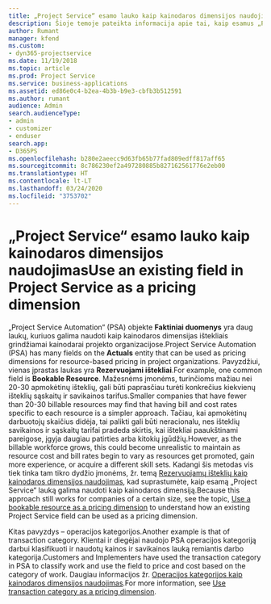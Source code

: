 ```yaml
---
title: „Project Service“ esamo lauko kaip kainodaros dimensijos naudojimas
description: Šioje temoje pateikta informacija apie tai, kaip esamus „Project Service“ laukus naudoti kaip kainodaros dimensijas.
author: Rumant
manager: kfend
ms.custom:
- dyn365-projectservice
ms.date: 11/19/2018
ms.topic: article
ms.prod: Project Service
ms.service: business-applications
ms.assetid: ed86e0c4-b2ea-4b3b-b9e3-cbfb3b512591
ms.author: rumant
audience: Admin
search.audienceType:
- admin
- customizer
- enduser
search.app:
- D365PS
ms.openlocfilehash: b280e2aeecc9d63fb65b77fad809edff817aff65
ms.sourcegitcommit: 8c786230ef2a497280885b827162561776e2eb00
ms.translationtype: HT
ms.contentlocale: lt-LT
ms.lasthandoff: 03/24/2020
ms.locfileid: "3753702"
---
```

# <a name="use-an-existing-field-in-project-service-as-a-pricing-dimension"></a><span data-ttu-id="bf84e-103">„Project Service“ esamo lauko kaip kainodaros dimensijos naudojimas</span><span class="sxs-lookup"><span data-stu-id="bf84e-103">Use an existing field in Project Service as a pricing dimension</span></span>

<span data-ttu-id="bf84e-104">„Project Service Automation“ (PSA) objekte **Faktiniai duomenys** yra daug laukų, kuriuos galima naudoti kaip kainodaros dimensijas ištekliais grindžiamai kainodarai projekto organizacijose.</span><span class="sxs-lookup"><span data-stu-id="bf84e-104">Project Service Automation (PSA) has many fields on the **Actuals** entity that can be used as pricing dimensions for resource-based pricing in project organizations.</span></span> <span data-ttu-id="bf84e-105">Pavyzdžiui, vienas įprastas laukas yra **Rezervuojami ištekliai**.</span><span class="sxs-lookup"><span data-stu-id="bf84e-105">For example, one common field is **Bookable Resource**.</span></span> <span data-ttu-id="bf84e-106">Mažesnėms įmonėms, turinčioms mažiau nei 20-30 apmokėtinų išteklių, gali būti paprasčiau turėti konkrečius kiekvienų išteklių sąskaitų ir savikainos tarifus.</span><span class="sxs-lookup"><span data-stu-id="bf84e-106">Smaller companies that have fewer than 20-30 billable resources may find that having bill and cost rates specific to each resource is a simpler approach.</span></span> <span data-ttu-id="bf84e-107">Tačiau, kai apmokėtinų darbuotojų skaičius didėja, tai palikti gali būti neracionalu, nes išteklių savikainos ir sąskaitų tarifai pradeda skirtis, kai ištekliai paaukštinami pareigose, įgyja daugiau patirties arba kitokių įgūdžių.</span><span class="sxs-lookup"><span data-stu-id="bf84e-107">However, as the billable workforce grows, this could become unrealistic to maintain as resource cost and bill rates begin to vary as resources get promoted, gain more experience, or acquire a different skill sets.</span></span> <span data-ttu-id="bf84e-108">Kadangi šis metodas vis tiek tinka tam tikro dydžio įmonėms, žr. temą [Rezervuojamų išteklių kaip kainodaros dimensijos naudojimas](bookable-resource-pricing-dimension.md), kad suprastumėte, kaip esamą „Project Service“ lauką galima naudoti kaip kainodaros dimensiją.</span><span class="sxs-lookup"><span data-stu-id="bf84e-108">Because this approach still works for companies of a certain size, see the topic, [Use a bookable resource as a pricing dimension](bookable-resource-pricing-dimension.md) to understand how an existing Project Service field can be used as a pricing dimension.</span></span>

<span data-ttu-id="bf84e-109">Kitas pavyzdys – operacijos kategorijos.</span><span class="sxs-lookup"><span data-stu-id="bf84e-109">Another example is that of transaction category.</span></span> <span data-ttu-id="bf84e-110">Klientai ir diegėjai naudojo PSA operacijos kategoriją darbui klasifikuoti ir naudotų kainos ir savikainos lauką remiantis darbo kategorija.</span><span class="sxs-lookup"><span data-stu-id="bf84e-110">Customers and Implementers have used the transaction category in PSA to classify work and use the field to price and cost based on the category of work.</span></span> <span data-ttu-id="bf84e-111">Daugiau informacijos žr. [Operacijos kategorijos kaip kainodaros dimensijos naudojimas](transaction-category-pricing-dimension.md).</span><span class="sxs-lookup"><span data-stu-id="bf84e-111">For more information, see [Use transaction category as a pricing dimension](transaction-category-pricing-dimension.md).</span></span>

